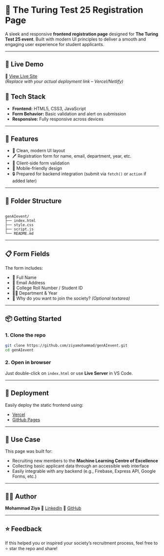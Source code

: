 
# 🧠 The Turing Test 25 Registration Page

A sleek and responsive **frontend registration page** designed for **The Turing Test 25 event**. Built with modern UI principles to deliver a smooth and engaging user experience for student applicants.

---

## 🚀 Live Demo

🔗 [View Live Site](https://your-live-link.vercel.app)  
*(Replace with your actual deployment link – Vercel/Netlify)*


## 🧰 Tech Stack

- **Frontend:** HTML5, CSS3, JavaScript
- **Form Behavior:** Basic validation and alert on submission
- **Responsive:** Fully responsive across devices

---

## 🎯 Features

- 📄 Clean, modern UI layout
- 🖊️ Registration form for name, email, department, year, etc.
- 🧪 Client-side form validation
- 📱 Mobile-friendly design
- 🔒 Prepared for backend integration (submit via `fetch()` or `action` if added later)

---

## 📁 Folder Structure

```

genAIevent/
├── index.html
├── style.css
├── script.js
└── README.md

````

---

## 📋 Form Fields

The form includes:

- 👤 Full Name
- 📧 Email Address
- 🏫 College Roll Number / Student ID
- 🧑‍🎓 Department & Year
- 💬 Why do you want to join the society? *(Optional textarea)*

---

## 📦 Getting Started

### 1. Clone the repo

```bash
git clone https://github.com/ziyamohammad/genAIevent.git
cd genAIevent
````

### 2. Open in browser

Just double-click on `index.html` or use **Live Server** in VS Code.

---

## 🔧 Deployment

Easily deploy the static frontend using:

* [Vercel](https://vercel.com/)
* [GitHub Pages](https://pages.github.com/)

---

## 🙋 Use Case

This page was built for:

* Recruiting new members to the **Machine Learning Centre of Excellence**
* Collecting basic applicant data through an accessible web interface
* Easily integrable with any backend (e.g., Firebase, Express API, Google Forms, etc.)

---

## 👨‍💻 Author

**Mohammad Ziya**
🔗 [LinkedIn](https://www.linkedin.com/in/mohammad-ziya-84a97232a/)
🔗 [GitHub](https://github.com/ziyamohammad)

---

## ⭐ Feedback

If this helped you or inspired your society’s recruitment process, feel free to ⭐ star the repo and share!

